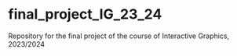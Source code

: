 # final_project_IG_23_24
Repository for the final project of the course of Interactive Graphics, 2023/2024
